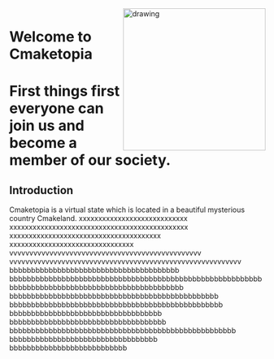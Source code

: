 <img src=https://user-images.githubusercontent.com/38818698/50577436-49bb4080-0e28-11e9-9427-476621a753d1.png alt="drawing" ALIGN="right" width="280"/>

# Welcome to Cmaketopia
# First things first everyone can join us and become a member of our society. 
## Introduction
Cmaketopia is a virtual state which is located in a beautiful mysterious country Cmakeland.  xxxxxxxxxxxxxxxxxxxxxxxxxxxx xxxxxxxxxxxxxxxxxxxxxxxxxxxxxxxxxxxxxxxxxxxxxx xxxxxxxxxxxxxxxxxxxxxxxxxxxxxxxxxxxxxxx xxxxxxxxxxxxxxxxxxxxxxxxxxxxxxxx vvvvvvvvvvvvvvvvvvvvvvvvvvvvvvvvvvvvvvvvvvvvvvvv vvvvvvvvvvvvvvvvvvvvvvvvvvvvvvvvvvvvvvvvvvvvvvvvvvvvvvvvvv bbbbbbbbbbbbbbbbbbbbbbbbbbbbbbbbbbbbbbb bbbbbbbbbbbbbbbbbbbbbbbbbbbbbbbbbbbbbbbbbbbbbbbbbbbbbbbbbbbbbbbbbbbbbbbbbbbbbbbbbbbbbbbbbbbbbbbbbb bbbbbbbbbbbbbbbbbbbbbbbbbbbbbbbbbbbbbbbbbbbbbbbb bbbbbbbbbbbbbbbbbbbbbbbbbbbbbbbbbbbbbbbbbbbbbbbbb bbbbbbbbbbbbbbbbbbbbbbbbbbbbbbbbbbb bbbbbbbbbbbbbbbbbbbbbbbbbbbbbbbbbbbb bbbbbbbbbbbbbbbbbbbbbbbbbbbbbbbbbbbbbbbbbbbbbbbbbbbb bbbbbbbbbbbbbbbbbbbbbbbbbbbbbbbbbb bbbbbbbbbbbbbbbbbbbbbbbbbbb

